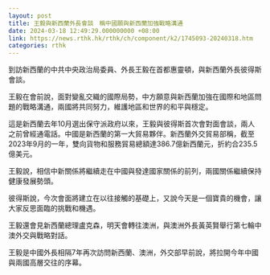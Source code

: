 ```yaml
---
layout: post
title: 王毅與新西蘭外長會談　稱中國願與新西蘭加強戰略溝通
date: 2024-03-18 12:49:29.000000000 +08:00
link: https://news.rthk.hk/rthk/ch/component/k2/1745093-20240318.htm
categories: rthk
---
```


到訪新西蘭的中共中央政治局委員、外長王毅在首都惠靈頓，與新西蘭外長彼得斯會談。

王毅在會前說，面對變亂交織的國際局勢，中方願意與新西蘭加強在國際和地區問題的戰略溝通，兩國將共同努力，維護地區和世界的和平與穩定。

這是新西蘭去年10月選出保守派政府以來，王毅與彼得斯首次會對面會談，兩人之前曾經通電話。中國是新西蘭的第一大貿易夥伴。新西蘭外交貿易部稱，截至2023年9月的一年，雙向貨物和服務貿易總額達386.7億新西蘭元，折約合235.5億美元。

王毅說，相信中新關係將繼續走在中國與發達國家關係的前列，兩國關係繼續保持健康發展勢頭。

彼得斯說，今次會面將建立在以往接觸的基礎上，又說今天是一個寶貴的機會，讓大家反思面臨的挑戰和機遇。

王毅還會見新西蘭總理盧克森，明天會轉往澳洲，與澳洲外長黃英賢舉行第七輪中澳外交與戰略對話。

王毅是中國外長相隔7年再次訪問新西蘭、澳洲，外交部早前說，將拉開今年中國與兩國高層交往的序幕。
